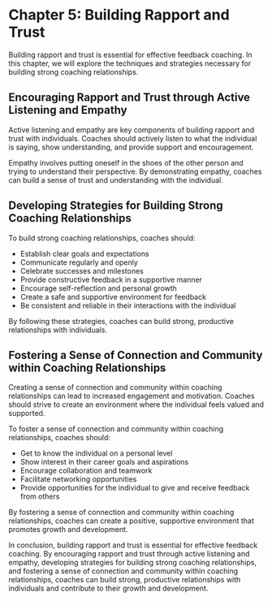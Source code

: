 Chapter 5: Building Rapport and Trust
=====================================

Building rapport and trust is essential for effective feedback coaching. In this chapter, we will explore the techniques and strategies necessary for building strong coaching relationships.

Encouraging Rapport and Trust through Active Listening and Empathy
------------------------------------------------------------------

Active listening and empathy are key components of building rapport and trust with individuals. Coaches should actively listen to what the individual is saying, show understanding, and provide support and encouragement.

Empathy involves putting oneself in the shoes of the other person and trying to understand their perspective. By demonstrating empathy, coaches can build a sense of trust and understanding with the individual.

Developing Strategies for Building Strong Coaching Relationships
----------------------------------------------------------------

To build strong coaching relationships, coaches should:

* Establish clear goals and expectations
* Communicate regularly and openly
* Celebrate successes and milestones
* Provide constructive feedback in a supportive manner
* Encourage self-reflection and personal growth
* Create a safe and supportive environment for feedback
* Be consistent and reliable in their interactions with the individual

By following these strategies, coaches can build strong, productive relationships with individuals.

Fostering a Sense of Connection and Community within Coaching Relationships
---------------------------------------------------------------------------

Creating a sense of connection and community within coaching relationships can lead to increased engagement and motivation. Coaches should strive to create an environment where the individual feels valued and supported.

To foster a sense of connection and community within coaching relationships, coaches should:

* Get to know the individual on a personal level
* Show interest in their career goals and aspirations
* Encourage collaboration and teamwork
* Facilitate networking opportunities
* Provide opportunities for the individual to give and receive feedback from others

By fostering a sense of connection and community within coaching relationships, coaches can create a positive, supportive environment that promotes growth and development.

In conclusion, building rapport and trust is essential for effective feedback coaching. By encouraging rapport and trust through active listening and empathy, developing strategies for building strong coaching relationships, and fostering a sense of connection and community within coaching relationships, coaches can build strong, productive relationships with individuals and contribute to their growth and development.
